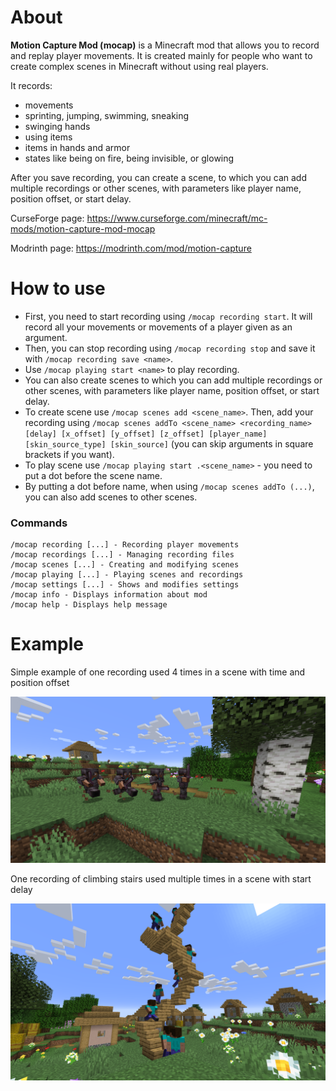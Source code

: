 # About
**Motion Capture Mod (mocap)** is a Minecraft mod that allows you to record and replay player movements. It is created mainly for people who want to create complex scenes in Minecraft without using real players.

It records:
- movements
- sprinting, jumping, swimming, sneaking
- swinging hands
- using items
- items in hands and armor
- states like being on fire, being invisible, or glowing

After you save recording, you can create a scene, to which you can add multiple recordings or other scenes, with parameters like player name, position offset, or start delay.

CurseForge page: https://www.curseforge.com/minecraft/mc-mods/motion-capture-mod-mocap

Modrinth page: https://modrinth.com/mod/motion-capture

# How to use

- First, you need to start recording using ```/mocap recording start```. It will record all your movements or movements of a player given as an argument. 
- Then, you can stop recording using ```/mocap recording stop``` and save it with ```/mocap recording save <name>```.
- Use ```/mocap playing start <name>``` to play recording.
- You can also create scenes to which you can add multiple recordings or other scenes, with parameters like player name, position offset, or start delay.
- To create scene use ```/mocap scenes add <scene_name>```. Then, add your recording using ```/mocap scenes addTo <scene_name> <recording_name> [delay] [x_offset] [y_offset] [z_offset] [player_name] [skin_source_type] [skin_source]``` (you can skip arguments in square brackets if you want).
- To play scene use ```/mocap playing start .<scene_name>``` - you need to put a dot before the scene name.
- By putting a dot before name, when using ```/mocap scenes addTo (...)```, you can also add scenes to other scenes.

### Commands
```
/mocap recording [...] - Recording player movements
/mocap recordings [...] - Managing recording files
/mocap scenes [...] - Creating and modifying scenes
/mocap playing [...] - Playing scenes and recordings
/mocap settings [...] - Shows and modifies settings
/mocap info - Displays information about mod
/mocap help - Displays help message
```

# Example

Simple example of one recording used 4 times in a scene with time and position offset

![](https://raw.githubusercontent.com/mt1006/mc-mocap-mod/_common/screenshots/example1.png)

One recording of climbing stairs used multiple times in a scene with start delay

![](https://raw.githubusercontent.com/mt1006/mc-mocap-mod/_common/screenshots/example2.png)
